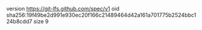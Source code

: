 version https://git-lfs.github.com/spec/v1
oid sha256:19f49be2d991e930ec20f166c21489464d42a161a701775b2524bbc124b8cdd7
size 9
